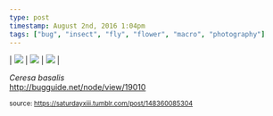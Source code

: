 ```yaml
---
type: post
timestamp: August 2nd, 2016 1:04pm
tags: ["bug", "insect", "fly", "flower", "macro", "photography"]
---
```


 | <img src="https://saturdayxiii.github.io/media/148360085304_1.jpg"/> | <img src="https://saturdayxiii.github.io/media/148360085304_2.jpg"/> | <img src="https://saturdayxiii.github.io/media/148360085304_3.jpg"/> | 
        
<i>Ceresa basalis</i><br/>
<a href="http://bugguide.net/node/view/19010" target="_blank">http://bugguide.net/node/view/19010</a>
 
      
      
  
<small>source: https://saturdayxiii.tumblr.com/post/148360085304</small>